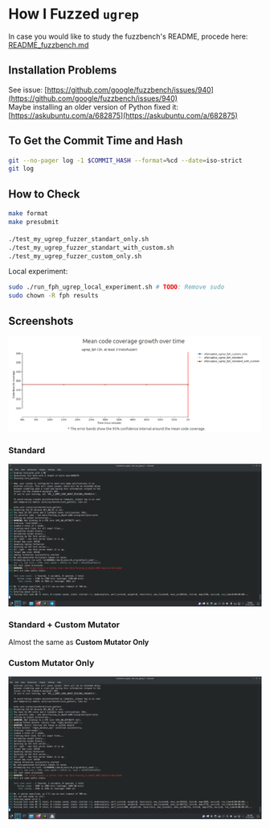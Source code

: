 # How I Fuzzed `ugrep`

In case you would like to study the fuzzbench's README, procede here: [README_fuzzbench.md](README_fuzzbench.md)

## Installation Problems

See issue: [https://github.com/google/fuzzbench/issues/940](https://github.com/google/fuzzbench/issues/940)  
Maybe installing an older version of Python fixed it:  
[https://askubuntu.com/a/682875](https://askubuntu.com/a/682875)

## To Get the Commit Time and Hash

```bash
git --no-pager log -1 $COMMIT_HASH --format=%cd --date=iso-strict
git log
```

## How to Check

```bash
make format
make presubmit

./test_my_ugrep_fuzzer_standart_only.sh
./test_my_ugrep_fuzzer_standart_with_custom.sh
./test_my_ugrep_fuzzer_custom_only.sh
```

Local experiment:

```bash
sudo ./run_fph_ugrep_local_experiment.sh # TODO: Remove sudo
sudo chown -R fph results
```

## Screenshots

![Local experiment result](screenshots/code_coverage_growth_over_time.png)

### Standard

![First thing to have been done](screenshots/without_mutator.png)

### Standard + Custom Mutator

Almost the same as **Custom Mutator Only**

### Custom Mutator Only

![Second thing to have been done](screenshots/custom_mutator_only.png)

